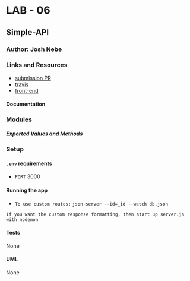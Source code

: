 # LAB - 06

## Simple-API

### Author: Josh Nebe

### Links and Resources
* [submission PR](https://github.com/yosh-401-advanced-javascript/lab-06/pull/2)
* [travis](https://travis-ci.com/yosh-401-advanced-javascript/lab-06.svg?branch=master)
* [front-end](https://yosh-lab-06.herokuapp.com/)

#### Documentation


### Modules


##### Exported Values and Methods


### Setup
#### `.env` requirements
* `PORT` 3000


#### Running the app
* `To use custom routes:`
    `json-server --id=_id --watch db.json`

`If you want the custom response formatting, then start up server.js with nodemon`

  
#### Tests
None

#### UML
None
